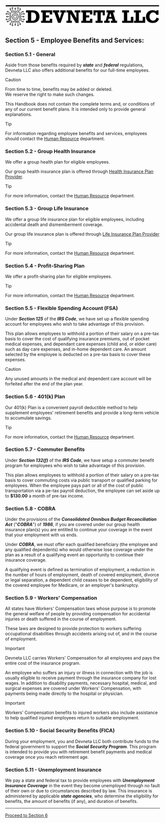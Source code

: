 ![Devneta LLC Banner](/main/assets/png/blackbanner.png)


## Section 5 - Employee Benefits and Services:

### Section 5.1 - General

Aside from those benefits required by **_state_** and **_federal_** regulations, Devneta LLC also offers additional benefits for our full-time employees. <br />

> [!CAUTION]
> From time to time, benefits may be added or deleted. <br />
> We reserve the right to make such changes. <br />

This Handbook does not contain the complete terms and, or conditions of any of our current benefit plans. It is intended only to provide general explanations. <br />

> [!TIP]
> For information regarding employee benefits and services, employees should contact the [Human Resource](mailto:hr@devneta.org) department. <br />

### Section 5.2 - Group Health Insurance

We offer a group health plan for eligible employees. <br />

Our group health insurance plan is offered through [Health Insurance Plan Provider](mailto:hr@devneta.org). <br />

> [!TIP]
> For more information, contact the [Human Resource](mailto:hr@devneta.org) department.

### Section 5.3 - Group Life Insurance

We offer a group life insurance plan for eligible employees, including accidental death and dismemberment coverage. <br />

Our group life insurance plan is offered through [Life Insurance Plan Provider](mailto:hr@devneta.org) <br />

> [!TIP]
> For more information, contact the [Human Resource](mailto:hr@devneta.org) department.

### Section 5.4 - Profit-Sharing Plan

We offer a profit-sharing plan for eligible employees. <br />

> [!TIP]
> For more information, contact the [Human Resource](mailto:hr@devneta.org) department.

### Section 5.5 - Flexible Spending Account (FSA)

Under **_Section 125_** of the **_IRS Code_**, we have set up a flexible spending account for employees who wish to take advantage of this provision. <br />

This plan allows employees to withhold a portion of their salary on a pre-tax basis to cover the cost of qualifying insurance premiums, out of pocket medical expenses, and dependant care expenses (child and, or elder care) such as day care expenses, and in-home dependent care. An amount selected by the employee is deducted on a pre-tax basis to cover these expenses. <br />

> [!CAUTION]
> Any unused amounts in the medical and dependent care account will be forfeited after the end of the plan year.

### Section 5.6 - 401(k) Plan

Our 401(k) Plan is a convenient payroll deductible method to help supplement employees' retirement benefits and provide a long-term vehicle to accumulate savings. <br />

> [!TIP]
> For more information, contact the [Human Resource](mailto:hr@devneta.org) department.

### Section 5.7 - Commuter Benefits

Under **_Section 132(f)_** of the **_IRS Code_**, we have setup a commuter benefit program for employees who wish to take advantage of this provision. <br />

This plan allows employees to withhold a portion of their salary on a pre-tax basis to cover commuting costs via public transport or qualified parking for employees. When the employee pays part or all of the cost of public transportation via a pe-tax payroll deduction, the employee can set aside up to **$130.00** a month of pre-tax income. <br />


### Section 5.8 - COBRA

Under the provisions of the **_Consolidated Omnibus Budget Reconciliation Act_** ("**_COBRA_**") of **_1986_**, if you are covered under our group health insurance plan(s) you are entitled to continue your coverage in the event that your employment with us ends. <br />

Under **_COBRA_**, we must offer each qualified beneficiary (the employee and any qualified dependents) who would otherwise lose coverage under the plan as a result of a qualifying event an opportunity to continue their insurance coverage. <br />

A qualifying event is defined as termination of employment, a reduction in the number of hours of employment, death of covered employment, divorce or legal separation, a dependent child ceases to be dependent, eligibility of the covered employee for Medicare, or an employer's bankruptcy. <br />

### Section 5.9 - Workers' Compensation

All states have Workers' Compensation laws whose purpose is to promote the general welfare of people by providing compensation for accidental injuries or death suffered in the course of employment. <br />

These laws are designed to provide protection to workers suffering occupational disabilities through accidents arising out of, and in the course of employment. <br />

> [!IMPORTANT]
> Devneta LLC carries Workers' Compensation for all employees and pays the entire cost of the insurance program.

An employee who suffers an injury or illness in connection with the job is usually eligible to receive payment through the insurance company for lost wages. In addition to disability payments, necessary hospital, medical, and surgical expenses are covered under Workers' Compensation, with payments being made directly to the hospital or physician. <br />

> [!IMPORTANT]
> Workers' Compensation benefits to injured workers also include assistance to help qualified injured employees return to suitable employment.

### Section 5.10 - Social Security Benefits (FICA)

During your employment, you and Devneta LLC both contribute funds to the federal government to support the **_Social Security Program_**. This program is intended to provide you with retirement benefit payments and medical coverage once you reach retirement age. <br />

### Section 5.11 - Unemployment Insurance

We pay a state and federal tax to provide employees with **_Unemployment Insurance Coverage_** in the event they become unemployed through no fault of their own or due to circumstances described by law. This insurance is administered by applicable **_state agencies_**, who determine the eligibility for benefits, the amount of benefits (if any), and duration of benefits.

---

[Proceed to Section 6](/main/department/human-resource/resources/handbook/section6.md)